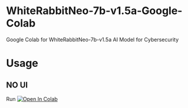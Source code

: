 # WhiteRabbitNeo-7b-v1.5a-Google-Colab
Google Colab for WhiteRabbitNeo-7b-v1.5a AI Model for Cybersecurity

# Usage

## NO UI
Run <a target="_blank" href="https://colab.research.google.com/github/Nick088Official/WhiteRabbitNeo-7b-v1.5a-Google-Colab/blob/main/WhiteRabbitNeo_7b_v1_5a.ipynb">
  <img src="https://colab.research.google.com/assets/colab-badge.svg" alt="Open In Colab"/>
</a>
